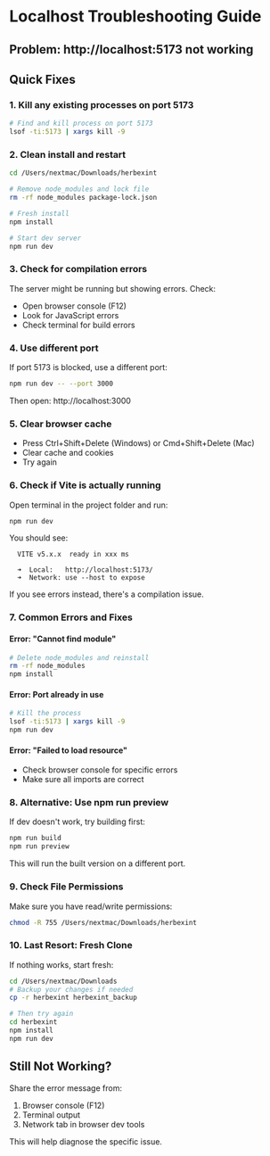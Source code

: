 # Localhost Troubleshooting Guide

## Problem: http://localhost:5173 not working

## Quick Fixes

### 1. **Kill any existing processes on port 5173**

```bash
# Find and kill process on port 5173
lsof -ti:5173 | xargs kill -9
```

### 2. **Clean install and restart**

```bash
cd /Users/nextmac/Downloads/herbexint

# Remove node_modules and lock file
rm -rf node_modules package-lock.json

# Fresh install
npm install

# Start dev server
npm run dev
```

### 3. **Check for compilation errors**

The server might be running but showing errors. Check:
- Open browser console (F12)
- Look for JavaScript errors
- Check terminal for build errors

### 4. **Use different port**

If port 5173 is blocked, use a different port:

```bash
npm run dev -- --port 3000
```

Then open: http://localhost:3000

### 5. **Clear browser cache**

- Press Ctrl+Shift+Delete (Windows) or Cmd+Shift+Delete (Mac)
- Clear cache and cookies
- Try again

### 6. **Check if Vite is actually running**

Open terminal in the project folder and run:

```bash
npm run dev
```

You should see:
```
  VITE v5.x.x  ready in xxx ms

  ➜  Local:   http://localhost:5173/
  ➜  Network: use --host to expose
```

If you see errors instead, there's a compilation issue.

### 7. **Common Errors and Fixes**

#### Error: "Cannot find module"
```bash
# Delete node_modules and reinstall
rm -rf node_modules
npm install
```

#### Error: Port already in use
```bash
# Kill the process
lsof -ti:5173 | xargs kill -9
npm run dev
```

#### Error: "Failed to load resource"
- Check browser console for specific errors
- Make sure all imports are correct

### 8. **Alternative: Use npm run preview**

If dev doesn't work, try building first:

```bash
npm run build
npm run preview
```

This will run the built version on a different port.

### 9. **Check File Permissions**

Make sure you have read/write permissions:

```bash
chmod -R 755 /Users/nextmac/Downloads/herbexint
```

### 10. **Last Resort: Fresh Clone**

If nothing works, start fresh:

```bash
cd /Users/nextmac/Downloads
# Backup your changes if needed
cp -r herbexint herbexint_backup

# Then try again
cd herbexint
npm install
npm run dev
```

## Still Not Working?

Share the error message from:
1. Browser console (F12)
2. Terminal output
3. Network tab in browser dev tools

This will help diagnose the specific issue.
